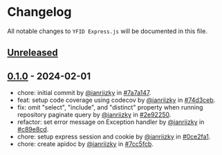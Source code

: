 # Changelog

All notable changes to `YFID Express.js` will be documented in this file.

## [Unreleased](https://github.com/youngfounderid/yfid-expressjs/compare/0.1.0...develop)

## [0.1.0](https://github.com/youngfounderid/yfid-expressjs/releases/tag/0.1.0) - 2024-02-01

- chore: initial commit by [@ianriizky](https://github.com/ianriizky) in [#7a7a147](https://github.com/youngfounderid/yfid-expressjs/commit/7a7a1477cc3f60f10cffa13b744f2a298053d6ae).
- feat: setup code coverage using codecov by [@ianriizky](https://github.com/ianriizky) in [#74d3ceb](https://github.com/youngfounderid/yfid-expressjs/commit/74d3ceb91b73bfae64f5b3ff6a993d18b69a2455).
- fix: omit "select", "include", and "distinct" property when running repository paginate query by [@ianriizky](https://github.com/ianriizky) in [#2e92250](https://github.com/youngfounderid/yfid-expressjs/commit/2e922502d9c65646f54f8bed3c1ca741f1ab005e).
- refactor: set error message on Exception handler by [@ianriizky](https://github.com/ianriizky) in [#c89e8cd](https://github.com/youngfounderid/yfid-expressjs/commit/c89e8cd977305f1ff25b0d4c4b0670df9f7e5d50).
- chore: setup express session and cookie by [@ianriizky](https://github.com/ianriizky) in [#0ce2fa1](https://github.com/youngfounderid/yfid-expressjs/commit/0ce2fa13599f39639895fcd163e167de01374459).
- chore: create apidoc by [@ianriizky](https://github.com/ianriizky) in [#7cc5fcb](https://github.com/youngfounderid/yfid-expressjs/commit/7cc5fcbddbeca09a54a23be835802893f21d26d3).

